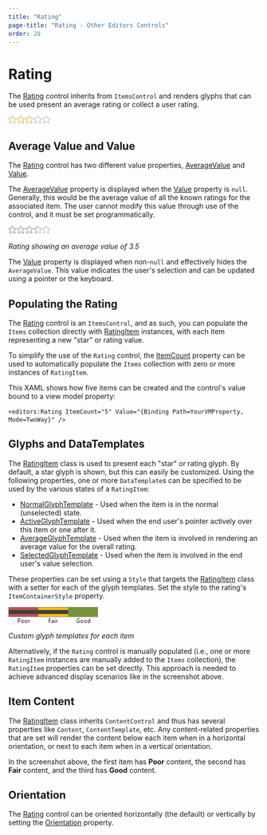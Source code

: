 ```yaml
---
title: "Rating"
page-title: "Rating - Other Editors Controls"
order: 20
---
```

# Rating

The [Rating](xref:@ActiproUIRoot.Controls.Editors.Rating) control inherits from `ItemsControl` and renders glyphs that can be used present an average rating or collect a user rating.

![Screenshot](../images/rating.png)

## Average Value and Value

The [Rating](xref:@ActiproUIRoot.Controls.Editors.Rating) control has two different value properties, [AverageValue](xref:@ActiproUIRoot.Controls.Editors.Rating.AverageValue) and [Value](xref:@ActiproUIRoot.Controls.Editors.Rating.Value).

The [AverageValue](xref:@ActiproUIRoot.Controls.Editors.Rating.AverageValue) property is displayed when the [Value](xref:@ActiproUIRoot.Controls.Editors.Rating.Value) property is `null`.  Generally, this would be the average value of all the known ratings for the associated item.  The user cannot modify this value through use of the control, and it must be set programmatically.

![Screenshot](../images/rating-average-value.png)

*Rating showing an average value of 3.5*

The [Value](xref:@ActiproUIRoot.Controls.Editors.Rating.Value) property is displayed when non-`null` and effectively hides the `AverageValue`. This value indicates the user's selection and can be updated using a pointer or the keyboard.

## Populating the Rating

The [Rating](xref:@ActiproUIRoot.Controls.Editors.Rating) control is an `ItemsControl`, and as such, you can populate the `Items` collection directly with [RatingItem](xref:@ActiproUIRoot.Controls.Editors.RatingItem) instances, with each item representing a new "star" or rating value.

To simplify the use of the `Rating` control, the [ItemCount](xref:@ActiproUIRoot.Controls.Editors.Rating.ItemCount) property can be used to automatically populate the `Items` collection with zero or more instances of `RatingItem`.

This XAML shows how five items can be created and the control's value bound to a view model property:

```xaml
<editors:Rating ItemCount="5" Value="{Binding Path=YourVMProperty, Mode=TwoWay}" />
```

## Glyphs and DataTemplates

The [RatingItem](xref:@ActiproUIRoot.Controls.Editors.RatingItem) class is used to present each "star" or rating glyph.  By default, a star glyph is shown, but this can easily be customized.  Using the following properties, one or more `DataTemplate`s can be specified to be used by the various states of a `RatingItem`:

- [NormalGlyphTemplate](xref:@ActiproUIRoot.Controls.Editors.RatingItem.NormalGlyphTemplate) - Used when the item is in the normal (unselected) state.
- [ActiveGlyphTemplate](xref:@ActiproUIRoot.Controls.Editors.RatingItem.ActiveGlyphTemplate) - Used when the end user's pointer actively over this item or one after it.
- [AverageGlyphTemplate](xref:@ActiproUIRoot.Controls.Editors.RatingItem.AverageGlyphTemplate) - Used when the item is involved in rendering an average value for the overall rating.
- [SelectedGlyphTemplate](xref:@ActiproUIRoot.Controls.Editors.RatingItem.SelectedGlyphTemplate) - Used when the item is involved in the end user's value selection.

These properties can be set using a `Style` that targets the [RatingItem](xref:@ActiproUIRoot.Controls.Editors.RatingItem) class with a setter for each of the glyph templates.  Set the style to the rating's `ItemContainerStyle` property.

![Screenshot](../images/rating-custom.png)

*Custom glyph templates for each item*

Alternatively, if the `Rating` control is manually populated (i.e., one or more `RatingItem` instances are manually added to the `Items` collection), the `RatingItem` properties can be set directly.  This approach is needed to achieve advanced display scenarios like in the screenshot above.

## Item Content

The [RatingItem](xref:@ActiproUIRoot.Controls.Editors.RatingItem) class inherits `ContentControl` and thus has several properties like `Content`, `ContentTemplate`, etc.  Any content-related properties that are set will render the content below each item when in a horizontal orientation, or next to each item when in a vertical orientation.

In the screenshot above, the first item has **Poor** content, the second has **Fair** content, and the third has **Good** content.

## Orientation

The [Rating](xref:@ActiproUIRoot.Controls.Editors.Rating) control can be oriented horizontally (the default) or vertically by setting the [Orientation](xref:@ActiproUIRoot.Controls.Editors.Rating.Orientation) property.
